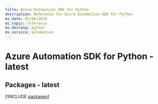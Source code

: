 ```yaml
---
title: Azure Automation SDK for Python
description: Reference for Azure Automation SDK for Python
ms.date: 05/06/2024
ms.topic: reference
ms.devlang: python
ms.service: automation
---
```

# Azure Automation SDK for Python - latest
## Packages - latest
[!INCLUDE [packages](automation-index.md)]